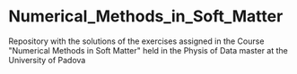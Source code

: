 # Numerical_Methods_in_Soft_Matter
Repository with the solutions of the exercises assigned in the Course "Numerical Methods in Soft Matter" held in the Physis of Data master at the University of Padova
